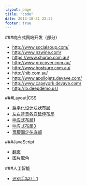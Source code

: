 ```yaml
---
layout: page
title: "code"
date: 2013-10-31 22:32
footer: true
---
```

###响应式网站开发（部分）
*	<http://www.socialsoup.com/>
*	<http://www.nzwine.com/> 
*	<https://www.shuroo.com.au/>
*	<http://www.procover.com.au/>
*	<http://www.hostsure.com.au/>
*	<http://hib.com.au/>
*	<http://www.apollojets.devave.com/>
*	<http://www.capeyork.devave.com/>
*	<http://lb.deepdemo.us/>

###Layout|CSS
* [扁平化设计块状布局](http://coffeexu.github.io/Code/gird.html)
* [左右背景各自延伸布局](http://coffeexu.github.io/Code/repeatXY.html)
* [响应式布局1](http://coffeexu.github.io/Code/response1.html)
* [响应式布局3](http://coffeexu.github.io/Code/response3.html)
* [页脚固定在底部](http://coffeexu.github.io/Code/keepBtm.html)

###JavaScript
* [翻页](http://coffeexu.github.io/Code/slide.html)
* [图片取色](http://coffeexu.github.io/Code/getColor.html)

###人工智能
* [识别手写0｜1](http://coffeexu.github.io/Code/learn01.html)

<!-- * [响应式布局2](http://coffeexu.github.io/Code/response2.html) -->